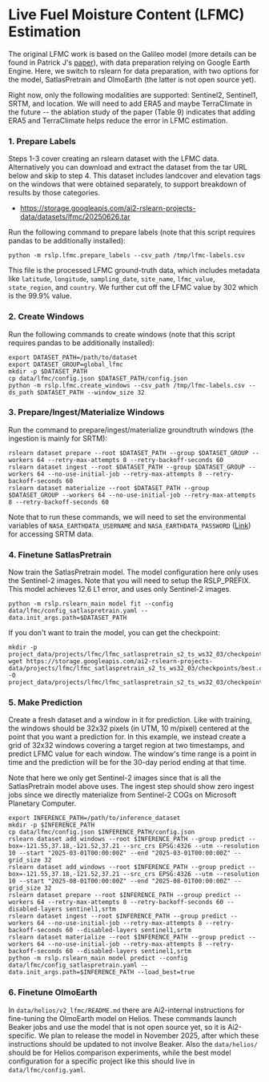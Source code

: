 # Live Fuel Moisture Content (LFMC) Estimation

The original LFMC work is based on the Galileo model (more details can be found in Patrick J's [paper](https://arxiv.org/abs/2506.20132)), with data preparation relying on Google Earth Engine. Here, we switch to rslearn for data preparation, with two options for the model, SatlasPretrain and OlmoEarth (the latter is not open source yet).

Right now, only the following modalities are supported: Sentinel2, Sentinel1, SRTM, and location. We will need to add ERA5 and maybe TerraClimate in the future -- the ablation study of the paper (Table 9) indicates that adding ERA5 and TerraClimate helps reduce the error in LFMC estimation.

### 1. Prepare Labels

Steps 1-3 cover creating an rslearn dataset with the LFMC data. Alternatively you can
download and extract the dataset from the tar URL below and skip to step 4. This
dataset includes landcover and elevation tags on the windows that were obtained
separately, to support breakdown of results by those categories.

- https://storage.googleapis.com/ai2-rslearn-projects-data/datasets/lfmc/20250626.tar

Run the following command to prepare labels (note that this script requires pandas to
be additionally installed):
```
python -m rslp.lfmc.prepare_labels --csv_path /tmp/lfmc-labels.csv
```

This file is the processed LFMC ground-truth data, which includes metadata like `latitude`, `longitude`, `sampling_date`, `site_name`, `lfmc_value`, `state_region`, and `country`. We further cut off the LFMC value by 302 which is the 99.9% value.

### 2. Create Windows

Run the following commands to create windows (note that this script requires pandas to
be additionally installed):
```
export DATASET_PATH=/path/to/dataset
export DATASET_GROUP=global_lfmc
mkdir -p $DATASET_PATH
cp data/lfmc/config.json $DATASET_PATH/config.json
python -m rslp.lfmc.create_windows --csv_path /tmp/lfmc-labels.csv --ds_path $DATASET_PATH --window_size 32
```

### 3. Prepare/Ingest/Materialize Windows

Run the command to prepare/ingest/materialize groundtruth windows (the ingestion is mainly for SRTM):
```
rslearn dataset prepare --root $DATASET_PATH --group $DATASET_GROUP --workers 64 --retry-max-attempts 8 --retry-backoff-seconds 60
rslearn dataset ingest --root $DATASET_PATH --group $DATASET_GROUP --workers 64 --no-use-initial-job --retry-max-attempts 8 --retry-backoff-seconds 60
rslearn dataset materialize --root $DATASET_PATH --group $DATASET_GROUP --workers 64 --no-use-initial-job --retry-max-attempts 8 --retry-backoff-seconds 60
```

Note that to run these commands, we will need to set the environmental variables of `NASA_EARTHDATA_USERNAME` and `NASA_EARTHDATA_PASSWORD` ([Link](https://urs.earthdata.nasa.gov/)) for accessing SRTM data.

### 4. Finetune SatlasPretrain

Now train the SatlasPretrain model. The model configuration here only uses the
Sentinel-2 images. Note that you will need to setup the RSLP_PREFIX. This model
achieves 12.6 L1 error, and uses only Sentinel-2 images.

```
python -m rslp.rslearn_main model fit --config data/lfmc/config_satlaspretrain.yaml --data.init_args.path=$DATASET_PATH
```

If you don't want to train the model, you can get the checkpoint:

```
mkdir -p project_data/projects/lfmc/lfmc_satlaspretrain_s2_ts_ws32_03/checkpoints
wget https://storage.googleapis.com/ai2-rslearn-projects-data/projects/lfmc/lfmc_satlaspretrain_s2_ts_ws32_03/checkpoints/best.ckpt -O project_data/projects/lfmc/lfmc_satlaspretrain_s2_ts_ws32_03/checkpoints/best.ckpt
```

### 5. Make Prediction

Create a fresh dataset and a window in it for prediction. Like with training, the
windows should be 32x32 pixels (in UTM, 10 m/pixel) centered at the point that you want
a prediction for. In this example, we instead create a grid of 32x32 windows covering a
target region at two timestamps, and predict LFMC value for each window. The window's
time range is a point in time and the prediction will be for the 30-day period ending
at that time.

Note that here we only get Sentinel-2 images since that is all the SatlasPretrain model
above uses. The ingest step should show zero ingest jobs since we directly materialize
from Sentinel-2 COGs on Microsoft Planetary Computer.

```
export INFERENCE_PATH=/path/to/inference_dataset
mkdir -p $INFERENCE_PATH
cp data/lfmc/config.json $INFERENCE_PATH/config.json
rslearn dataset add_windows --root $INFERENCE_PATH --group predict --box=-121.55,37.18,-121.52,37.21 --src_crs EPSG:4326 --utm --resolution 10 --start "2025-03-01T00:00:00Z" --end "2025-03-01T00:00:00Z" --grid_size 32
rslearn dataset add_windows --root $INFERENCE_PATH --group predict --box=-121.55,37.18,-121.52,37.21 --src_crs EPSG:4326 --utm --resolution 10 --start "2025-08-01T00:00:00Z" --end "2025-08-01T00:00:00Z" --grid_size 32
rslearn dataset prepare --root $INFERENCE_PATH --group predict --workers 64 --retry-max-attempts 8 --retry-backoff-seconds 60 --disabled-layers sentinel1,srtm
rslearn dataset ingest --root $INFERENCE_PATH --group predict --workers 64 --no-use-initial-job --retry-max-attempts 8 --retry-backoff-seconds 60 --disabled-layers sentinel1,srtm
rslearn dataset materialize --root $INFERENCE_PATH --group predict --workers 64 --no-use-initial-job --retry-max-attempts 8 --retry-backoff-seconds 60 --disabled-layers sentinel1,srtm
python -m rslp.rslearn_main model predict --config data/lfmc/config_satlaspretrain.yaml --data.init_args.path=$INFERENCE_PATH --load_best=true
```

### 6. Finetune OlmoEarth

In `data/helios/v2_lfmc/README.md` there are Ai2-internal instructions for fine-tuning
the OlmoEarth model on Helios. These commands launch Beaker jobs and use the model that
is not open source yet, so it is Ai2-specific. We plan to release the model in November
2025, after which these instructions should be updated to not involve Beaker. Also the
`data/helios/` should be for Helios comparison experiments, while the best model
configuration for a specific project like this should live in `data/lfmc/config.yaml`.
